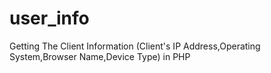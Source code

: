 # user_info
Getting The Client Information (Client's IP Address,Operating System,Browser Name,Device Type) in PHP
